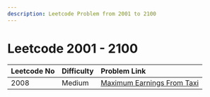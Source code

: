 ```yaml
---
description: Leetcode Problem from 2001 to 2100
---
```


# Leetcode 2001 - 2100

| Leetcode No | Difficulty | Problem Link |
| :--- | :--- | :--- |
| 2008 | Medium | [Maximum Earnings From Taxi](../difficulty-based-problem-index/leetcode-medium/leetcode-2008-maximum-earnings-from-taxi.md) |

